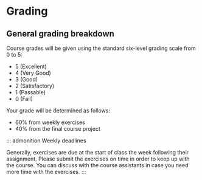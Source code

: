 # Grading

## General grading breakdown

Course grades will be given using the standard six-level grading scale
from 0 to 5:

-   5 (Excellent)
-   4 (Very Good)
-   3 (Good)
-   2 (Satisfactory)
-   1 (Passable)
-   0 (Fail)

Your grade will be determined as follows:

-   60% from weekly exercises
-   40% from the final course project

::: admonition
Weekly deadlines

Generally, exercises are due at the start of class the week following
their assignment. Please submit the exercises on time in order to keep
up with the course. You can discuss with the course assistants in case
you need more time with the exercises.
:::
